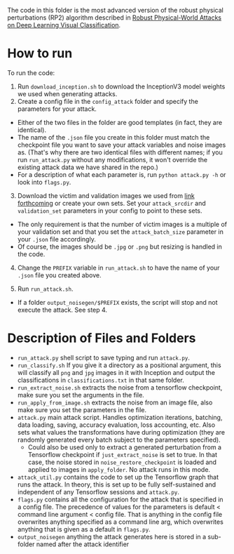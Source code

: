 The code in this folder is the most advanced version of the robust physical perturbations (RP2) algorithm described in [Robust Physical-World Attacks on Deep Learning Visual Classification](https://arxiv.org/abs/1707.08945).

# How to run
To run the code:

1. Run `download_inception.sh` to download the InceptionV3 model weights we used when generating attacks.
2. Create a config file in the `config_attack` folder and specify the parameters for your attack. 
* Either of the two files in the folder are good templates (in fact, they are identical). 
* The name of the `.json` file you create in this folder must match the checkpoint file you want to save your attack variables and noise images as. (That's why there are two identical files with different names; if you run `run_attack.py` without any modifications, it won't override the existing attack data we have shared in the repo.)
* For a description of what each parameter is, run `python attack.py -h` or look into `flags.py`.

3. Download the victim and validation images we used from [link forthcoming](https://example.com) or create your own sets. Set your `attack_srcdir` and `validation_set` parameters in your config to point to these sets.
* The only requirement is that the number of victim images is a multiple of your validation set and that you set the `attack_batch_size` parameter in your `.json` file accordingly.
* Of course, the images should be `.jpg` or `.png` but resizing is handled in the code.

4. Change the `PREFIX` variable in `run_attack.sh` to have the name of your `.json` file you created above.

5. Run `run_attack.sh`.
* If a folder `output_noisegen/$PREFIX` exists, the script will stop and not execute the attack. See step 4.

# Description of Files and Folders
* `run_attack.py` shell script to save typing and run `attack.py`.
* `run_classify.sh` If you give it a directory as a positional argument, this will classify all `png` and `jpg` images in it with Inception and output the classifications in `classifications.txt` in that same folder.
* `run_extract_noise.sh` extracts the noise from a tensorflow checkpoint, make sure you set the arguments in the file.
* `run_apply_from_image.sh` extracts the noise from an image file, also make sure you set the parameters in the file.
* `attack.py` main attack script. Handles optimization iterations, batching, data loading, saving, accuracy evaluation, loss accounting, etc. Also sets what values the transformations have during optimization (they are randomly generated every batch subject to the parameters specified).
    * Could also be used only to extract a generated perturbation from a Tensorflow checkpoint if `just_extract_noise` is set to true. In that case, the noise stored in `noise_restore_checkpoint` is loaded and applied to images in `apply_folder`. No attack runs in this mode.
* `attack_util.py` contains the code to set up the Tensorflow graph that runs the attack. In theory, this is set up to be fully self-sustained and independent of any Tensorflow sessions and `attack.py`.
* `flags.py` contains all the configuration for the attack that is specified in a config file. The precedence of values for the parameters is default < command line argument < config file. That is anything in the config file overwrites anything specified as a command line arg, which overwrites anything that is given as a default in `flags.py`.
* `output_noisegen` anything the attack generates here is stored in a sub-folder named after the attack identifier
